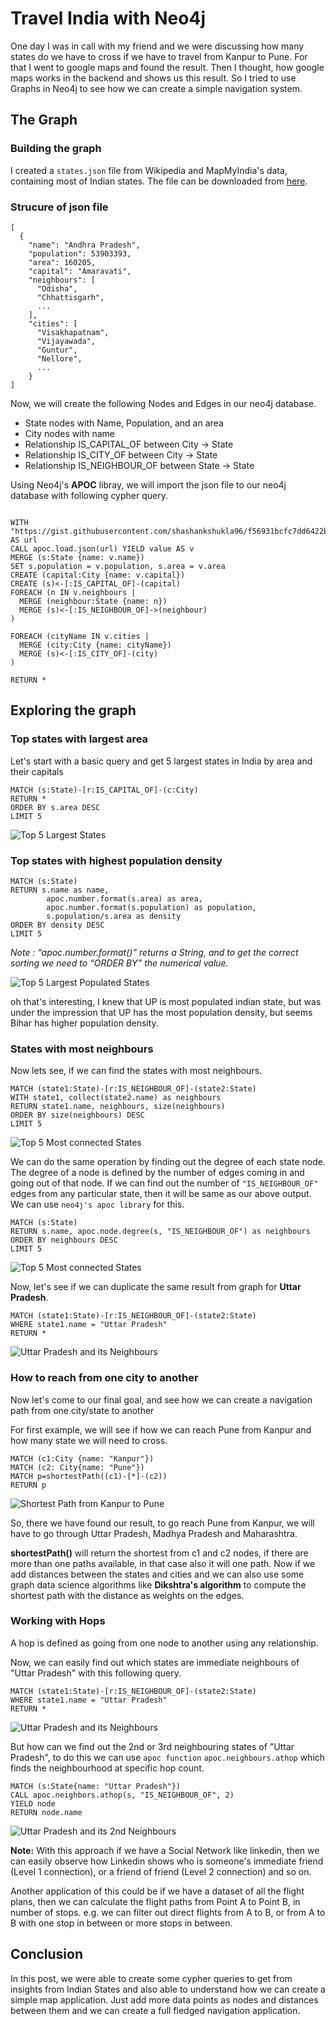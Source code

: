 # Travel India with Neo4j

One day I was in call with my friend and we were discussing how many states do we have to cross if we have to travel from Kanpur to Pune. For that I went to google maps and found the result. Then I thought, how google maps works in the backend and shows us this result. So I tried to use Graphs in Neo4j to see how we can create a simple navigation system.


## The Graph

### Building the graph

I created a `states.json` file from Wikipedia and MapMyIndia's data, containing most of Indian states. The file can be downloaded from [here](https://gist.githubusercontent.com/shashankshukla96/f56931bcfc7dd6422bdc950f26dfc4dc/raw/states.json).

### Strucure of json file

```
[
  {
    "name": "Andhra Pradesh",
    "population": 53903393,
    "area": 160205,
    "capital": "Amaravati",
    "neighbours": [
      "Odisha",
      "Chhattisgarh",
      ...
    ],
    "cities": [
      "Visakhapatnam",
      "Vijayawada",
      "Guntur",
      "Nellore",
      ...
    }
]

```

Now, we will create the following Nodes and Edges in our neo4j database.

- State nodes with Name, Population, and an area
- City nodes with name
- Relationship IS_CAPITAL_OF between City -> State
- Relationship IS_CITY_OF between City -> State
- Relationship IS_NEIGHBOUR_OF between State -> State

Using Neo4j's **APOC** libray, we will import the json file to our neo4j database with following cypher query.

```

WITH "https://gist.githubusercontent.com/shashankshukla96/f56931bcfc7dd6422bdc950f26dfc4dc/raw/states.json" AS url
CALL apoc.load.json(url) YIELD value AS v
MERGE (s:State {name: v.name})
SET s.population = v.population, s.area = v.area
CREATE (capital:City {name: v.capital})
CREATE (s)<-[:IS_CAPITAL_OF]-(capital)
FOREACH (n IN v.neighbours |
  MERGE (neighbour:State {name: n})
  MERGE (s)<-[:IS_NEIGHBOUR_OF]->(neighbour)
)

FOREACH (cityName IN v.cities |
  MERGE (city:City {name: cityName})
  MERGE (s)<-[:IS_CITY_OF]-(city)
)

RETURN *

```

## Exploring the graph


### Top states with largest area

Let's start with a basic query and get 5 largest states in India by area and their capitals

```
MATCH (s:State)-[r:IS_CAPITAL_OF]-(c:City)
RETURN *
ORDER BY s.area DESC
LIMIT 5
```

![Top 5 Largest States](graph-1.png)


### Top states with highest population density

```
MATCH (s:State)
RETURN s.name as name, 
        apoc.number.format(s.area) as area, 
        apoc.number.format(s.population) as population, 
        s.population/s.area as density
ORDER BY density DESC
LIMIT 5
```

*Note : “apoc.number.format()” returns a String, and to get the correct sorting we need to “ORDER BY” the numerical value.*

![Top 5 Largest Populated States](graph-2.png)

oh that's interesting, I knew that UP is most populated indian state, but was under the impression that UP has the most population density, but seems Bihar has higher population density.

### States with most neighbours

Now lets see, if we can find the states with most neighbours.

```
MATCH (state1:State)-[r:IS_NEIGHBOUR_OF]-(state2:State)
WITH state1, collect(state2.name) as neighbours
RETURN state1.name, neighbours, size(neighbours)
ORDER BY size(neighbours) DESC
LIMIT 5
```

![Top 5 Most connected States](graph-3.png)

We can do the same operation by finding out the degree of each state node.
The degree of a node is defined by the number of edges coming in and going out of that node. If we can find out the number of ```"IS_NEIGHBOUR_OF"``` edges from any particular state, then it will be same as our above output. We can use ```neo4j's apoc library``` for this.
 
```
MATCH (s:State) 
RETURN s.name, apoc.node.degree(s, "IS_NEIGHBOUR_OF") as neighbours
ORDER BY neighbours DESC
LIMIT 5
```

![Top 5 Most connected States](graph-6.png)

Now, let's see if we can duplicate the same result from graph for **Uttar Pradesh**.

```
MATCH (state1:State)-[r:IS_NEIGHBOUR_OF]-(state2:State)
WHERE state1.name = "Uttar Pradesh"
RETURN *
```

![Uttar Pradesh and its Neighbours](graph-4.png)



### How to reach from one city to another

Now let's come to our final goal, and see how we can create a navigation path from one city/state to another

For first example, we will see if how we can reach Pune from Kanpur and how many state we will need to cross.

```
MATCH (c1:City {name: "Kanpur"})
MATCH (c2: City{name: "Pune"})
MATCH p=shortestPath((c1)-[*]-(c2)) 
RETURN p
```

![Shortest Path from Kanpur to Pune](graph-5.png)

So, there we have found our result, to go reach Pune from Kanpur, we will have to go through Uttar Pradesh, Madhya Pradesh and Maharashtra.

**shortestPath()** will return the shortest from c1 and c2 nodes, if there are more than one paths available, in that case also it will one path. Now if we add distances between the states and cities and we can also use some graph data science algorithms like **Dikshtra's algorithm** to compute the shortest path with the distance as weights on the edges.

### Working with Hops

A hop is defined as going from one node to another using any relationship.

Now, we can easily find out which states are immediate neighbours of "Uttar Pradesh" with this following query.

```
MATCH (state1:State)-[r:IS_NEIGHBOUR_OF]-(state2:State)
WHERE state1.name = "Uttar Pradesh"
RETURN *
```

![Uttar Pradesh and its Neighbours](graph-4.png)

But how can we find out the 2nd or 3rd neighbouring states of "Uttar Pradesh",
to do this we can use `apoc function` `apoc.neighbours.athop` which finds the neighbourhood at specific hop count.

```
MATCH (s:State{name: "Uttar Pradesh"})
CALL apoc.neighbors.athop(s, "IS_NEIGHBOUR_OF", 2)
YIELD node
RETURN node.name
```
![Uttar Pradesh and its 2nd Neighbours](graph-7.png)

**Note:** With this approach if we have a Social Network like linkedin, then we can easily observe how Linkedin shows who is someone's immediate friend (Level 1 connection), or a friend of friend (Level 2 connection) and so on. 

Another application of this could be if we have a dataset of all the flight plans, then we can calculate the flight paths from Point A to Point B, in number of stops. e.g. we can filter out direct flights from A to B, or from A to B with one stop in between or more stops in between. 
 
## Conclusion

In this post, we were able to create some cypher queries to get from insights from Indian States and also able to understand how we can create a simple map application. Just add more data points as nodes and distances between them and we can create a full fledged navigation application.

